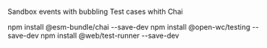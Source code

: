 Sandbox events with bubbling
Test cases whith Chai

npm install @esm-bundle/chai --save-dev
npm install @open-wc/testing --save-dev 
npm install @web/test-runner --save-dev



